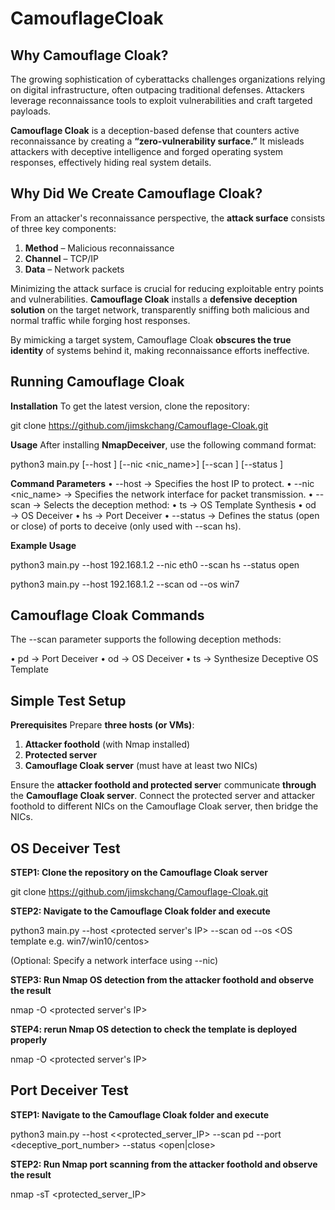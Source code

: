 # CamouflageCloak
## **Why Camouflage Cloak?**

The growing sophistication of cyberattacks challenges organizations relying on digital infrastructure, often outpacing traditional defenses. Attackers leverage reconnaissance tools to exploit vulnerabilities and craft targeted payloads. 

**Camouflage Cloak** is a deception-based defense that counters active reconnaissance by creating a **“zero-vulnerability surface.”** It misleads attackers with deceptive intelligence and forged operating system responses, effectively hiding real system details.

## **Why Did We Create Camouflage Cloak?**  

From an attacker's reconnaissance perspective, the **attack surface** consists of three key components:  

1. **Method** – Malicious reconnaissance  
2. **Channel** – TCP/IP  
3. **Data** – Network packets  

Minimizing the attack surface is crucial for reducing exploitable entry points and vulnerabilities. **Camouflage Cloak** installs a **defensive deception solution** on the target network, transparently sniffing both malicious and normal traffic while forging host responses.

By mimicking a target system, Camouflage Cloak **obscures the true identity** of systems behind it, making reconnaissance efforts ineffective.
 

## **Running Camouflage Cloak**
**Installation**
To get the latest version, clone the repository:

git clone https://github.com/jimskchang/Camouflage-Cloak.git

**Usage**
After installing **NmapDeceiver**, use the following command format:

python3 main.py [--host <IP>] [--nic <nic_name>] [--scan <deceiver>] [--status <status>]

**Command Parameters**
•	--host <IP> → Specifies the host IP to protect.
•	--nic <nic_name> → Specifies the network interface for packet transmission.
•	--scan <deceiver> → Selects the deception method:
	  •	ts → OS Template Synthesis
	  •	od → OS Deceiver
	  •	hs → Port Deceiver
•	--status <status> → Defines the status (open or close) of ports to deceive (only used with --scan hs).

**Example Usage**

python3 main.py --host 192.168.1.2 --nic eth0 --scan hs --status open

python3 main.py --host 192.168.1.2 --scan od --os win7

## **Camouflage Cloak Commands**
The --scan parameter supports the following deception methods:

•	pd → Port Deceiver
•	od → OS Deceiver
•	ts → Synthesize Deceptive OS Template

## **Simple Test Setup**
**Prerequisites**
Prepare **three hosts (or VMs)**:
1.	**Attacker foothold** (with Nmap installed)
2.	**Protected server**
3.	**Camouflage Cloak server** (must have at least two NICs)

Ensure the **attacker foothold and protected serve**r communicate **through** the **Camouflage Cloak server**. Connect the protected server and attacker foothold to different NICs on the Camouflage Cloak server, then bridge the NICs.

## **OS Deceiver Test**
**STEP1: Clone the repository on the Camouflage Cloak server**

git clone https://github.com/jimskchang/Camouflage-Cloak.git

**STEP2: Navigate to the Camouflage Cloak folder and execute**

python3 main.py --host <protected server's IP> --scan od --os <OS template e.g. win7/win10/centos>

(Optional: Specify a network interface using --nic)

**STEP3: Run Nmap OS detection from the attacker foothold and observe the result**

nmap -O <protected server's IP>

**STEP4: rerun Nmap OS detection to check the template is deployed properly**

nmap -O <protected server's IP>

## **Port Deceiver Test**

**STEP1: Navigate to the Camouflage Cloak folder and execute**

python3 main.py --host <<protected_server_IP> --scan pd --port <deceptive_port_number> --status <open|close>

**STEP2: Run Nmap port scanning from the attacker foothold and observe the result**

nmap -sT <protected_server_IP>




